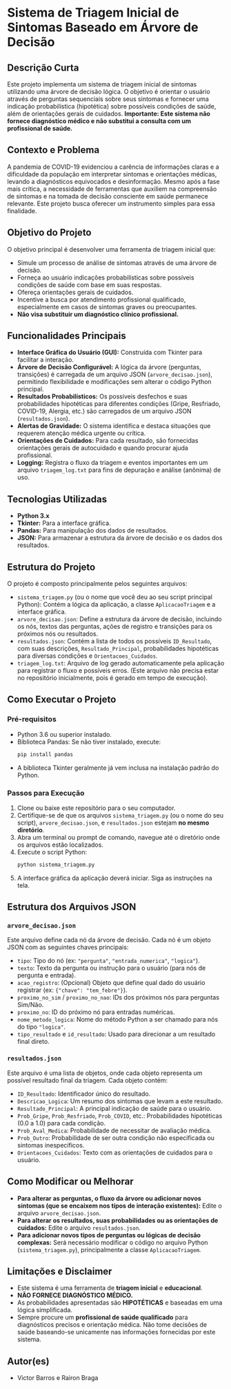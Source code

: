 # Sistema de Triagem Inicial de Sintomas Baseado em Árvore de Decisão

## Descrição Curta

Este projeto implementa um sistema de triagem inicial de sintomas utilizando uma árvore de decisão lógica. O objetivo é orientar o usuário através de perguntas sequenciais sobre seus sintomas e fornecer uma indicação probabilística (hipotética) sobre possíveis condições de saúde, além de orientações gerais de cuidados. **Importante: Este sistema não fornece diagnóstico médico e não substitui a consulta com um profissional de saúde.**

## Contexto e Problema

A pandemia de COVID-19 evidenciou a carência de informações claras e a dificuldade da população em interpretar sintomas e orientações médicas, levando a diagnósticos equivocados e desinformação. Mesmo após a fase mais crítica, a necessidade de ferramentas que auxiliem na compreensão de sintomas e na tomada de decisão consciente em saúde permanece relevante. Este projeto busca oferecer um instrumento simples para essa finalidade.

## Objetivo do Projeto

O objetivo principal é desenvolver uma ferramenta de triagem inicial que:
* Simule um processo de análise de sintomas através de uma árvore de decisão.
* Forneça ao usuário indicações probabilísticas sobre possíveis condições de saúde com base em suas respostas.
* Ofereça orientações gerais de cuidados.
* Incentive a busca por atendimento profissional qualificado, especialmente em casos de sintomas graves ou preocupantes.
* **Não visa substituir um diagnóstico clínico profissional.**

## Funcionalidades Principais

* **Interface Gráfica do Usuário (GUI):** Construída com Tkinter para facilitar a interação.
* **Árvore de Decisão Configurável:** A lógica da árvore (perguntas, transições) é carregada de um arquivo JSON (`arvore_decisao.json`), permitindo flexibilidade e modificações sem alterar o código Python principal.
* **Resultados Probabilísticos:** Os possíveis desfechos e suas probabilidades hipotéticas para diferentes condições (Gripe, Resfriado, COVID-19, Alergia, etc.) são carregados de um arquivo JSON (`resultados.json`).
* **Alertas de Gravidade:** O sistema identifica e destaca situações que requerem atenção médica urgente ou crítica.
* **Orientações de Cuidados:** Para cada resultado, são fornecidas orientações gerais de autocuidado e quando procurar ajuda profissional.
* **Logging:** Registra o fluxo da triagem e eventos importantes em um arquivo `triagem_log.txt` para fins de depuração e análise (anônima) de uso.

## Tecnologias Utilizadas

* **Python 3.x**
* **Tkinter:** Para a interface gráfica.
* **Pandas:** Para manipulação dos dados de resultados.
* **JSON:** Para armazenar a estrutura da árvore de decisão e os dados dos resultados.

## Estrutura do Projeto

O projeto é composto principalmente pelos seguintes arquivos:

* `sistema_triagem.py` (ou o nome que você deu ao seu script principal Python): Contém a lógica da aplicação, a classe `AplicacaoTriagem` e a interface gráfica.
* `arvore_decisao.json`: Define a estrutura da árvore de decisão, incluindo os nós, textos das perguntas, ações de registro e transições para os próximos nós ou resultados.
* `resultados.json`: Contém a lista de todos os possíveis `ID_Resultado`, com suas descrições, `Resultado_Principal`, probabilidades hipotéticas para diversas condições e `Orientacoes_Cuidados`.
* `triagem_log.txt`: Arquivo de log gerado automaticamente pela aplicação para registrar o fluxo e possíveis erros. (Este arquivo não precisa estar no repositório inicialmente, pois é gerado em tempo de execução).

## Como Executar o Projeto

### Pré-requisitos

* Python 3.6 ou superior instalado.
* Biblioteca Pandas: Se não tiver instalado, execute:
    ```bash
    pip install pandas
    ```
* A biblioteca Tkinter geralmente já vem inclusa na instalação padrão do Python.

### Passos para Execução

1.  Clone ou baixe este repositório para o seu computador.
2.  Certifique-se de que os arquivos `sistema_triagem.py` (ou o nome do seu script), `arvore_decisao.json`, e `resultados.json` estejam **no mesmo diretório**.
3.  Abra um terminal ou prompt de comando, navegue até o diretório onde os arquivos estão localizados.
4.  Execute o script Python:
    ```bash
    python sistema_triagem.py
    ```
5.  A interface gráfica da aplicação deverá iniciar. Siga as instruções na tela.

## Estrutura dos Arquivos JSON

### `arvore_decisao.json`

Este arquivo define cada nó da árvore de decisão. Cada nó é um objeto JSON com as seguintes chaves principais:
* `tipo`: Tipo do nó (ex: `"pergunta"`, `"entrada_numerica"`, `"logica"`).
* `texto`: Texto da pergunta ou instrução para o usuário (para nós de pergunta e entrada).
* `acao_registro`: (Opcional) Objeto que define qual dado do usuário registrar (ex: `{"chave": "tem_febre"}`).
* `proximo_no_sim` / `proximo_no_nao`: IDs dos próximos nós para perguntas Sim/Não.
* `proximo_no`: ID do próximo nó para entradas numéricas.
* `nome_metodo_logica`: Nome do método Python a ser chamado para nós do tipo `"logica"`.
* `tipo_resultado` e `id_resultado`: Usado para direcionar a um resultado final direto.

### `resultados.json`

Este arquivo é uma lista de objetos, onde cada objeto representa um possível resultado final da triagem. Cada objeto contém:
* `ID_Resultado`: Identificador único do resultado.
* `Descricao_Logica`: Um resumo dos sintomas que levam a este resultado.
* `Resultado_Principal`: A principal indicação de saúde para o usuário.
* `Prob_Gripe`, `Prob_Resfriado`, `Prob_COVID`, etc.: Probabilidades hipotéticas (0.0 a 1.0) para cada condição.
* `Prob_Aval_Medica`: Probabilidade de necessitar de avaliação médica.
* `Prob_Outro`: Probabilidade de ser outra condição não especificada ou sintomas inespecíficos.
* `Orientacoes_Cuidados`: Texto com as orientações de cuidados para o usuário.

## Como Modificar ou Melhorar

* **Para alterar as perguntas, o fluxo da árvore ou adicionar novos sintomas (que se encaixem nos tipos de interação existentes):** Edite o arquivo `arvore_decisao.json`.
* **Para alterar os resultados, suas probabilidades ou as orientações de cuidados:** Edite o arquivo `resultados.json`.
* **Para adicionar novos tipos de perguntas ou lógicas de decisão complexas:** Será necessário modificar o código no arquivo Python (`sistema_triagem.py`), principalmente a classe `AplicacaoTriagem`.

## Limitações e Disclaimer

* Este sistema é uma ferramenta de **triagem inicial** e **educacional**.
* **NÃO FORNECE DIAGNÓSTICO MÉDICO.**
* As probabilidades apresentadas são **HIPOTÉTICAS** e baseadas em uma lógica simplificada.
* Sempre procure um **profissional de saúde qualificado** para diagnósticos precisos e orientação médica. Não tome decisões de saúde baseando-se unicamente nas informações fornecidas por este sistema.

## Autor(es)

* Victor Barros e Rairon Braga